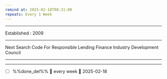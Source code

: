 ```yaml
---
remind at: 2025-02-18T08:31:00
repeats: Every 1 Week
---
```

---
Established : 2009

---
Next Search
Code For Responsible Lending
Finance Industry Development Council

---
---
- [ ] %%done_del%% 🔁 every week 📅 2025-02-18